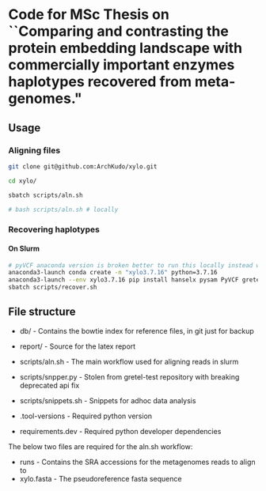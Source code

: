 # Code for MSc Thesis on ``Comparing and contrasting the protein embedding landscape with commercially important enzymes haplotypes recovered from meta-genomes." 

## Usage

### Aligning files

```sh
git clone git@github.com:ArchKudo/xylo.git

cd xylo/

sbatch scripts/aln.sh

# bash scripts/aln.sh # locally
```

### Recovering haplotypes


#### On Slurm

```sh
# pyVCF anaconda version is broken better to run this locally instead without python
anaconda3-launch conda create -n "xylo3.7.16" python=3.7.16
anaconda3-launch --env xylo3.7.16 pip install hanselx pysam PyVCF gretel
sbatch scripts/recover.sh
```

## File structure

- db/ - Contains the bowtie index for reference files, in git just for backup
- report/ - Source for the latex report

- scripts/aln.sh - The main workflow used for aligning reads in slurm
- scripts/snpper.py - Stolen from gretel-test repository with breaking deprecated api fix
- scripts/snippets.sh - Snippets for adhoc data analysis

- .tool-versions - Required python version
- requirements.dev - Required python developer dependencies

The below two files are required for the aln.sh workflow:
- runs - Contains the SRA accessions for the metagenomes reads to align to
- xylo.fasta - The pseudoreference fasta sequence
